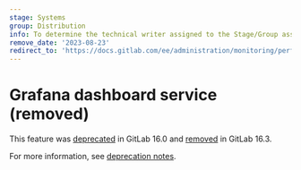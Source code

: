 ```yaml
---
stage: Systems
group: Distribution
info: To determine the technical writer assigned to the Stage/Group associated with this page, see https://about.gitlab.com/handbook/product/ux/technical-writing/#assignments
remove_date: '2023-08-23'
redirect_to: 'https://docs.gitlab.com/ee/administration/monitoring/performance/grafana_configuration.html#deprecation-of-bundled-grafana'
---
```


# Grafana dashboard service (removed)

This feature was [deprecated](https://gitlab.com/gitlab-org/omnibus-gitlab/-/issues/7772) in GitLab 16.0 and
[removed](https://gitlab.com/gitlab-org/omnibus-gitlab/-/issues/7772) in GitLab 16.3.

For more information, see
[deprecation notes](https://docs.gitlab.com/ee/administration/monitoring/performance/grafana_configuration.html#deprecation-of-bundled-grafana).
